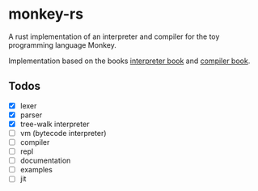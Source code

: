 # monkey-rs
A rust implementation of an interpreter and compiler for the toy programming language Monkey.

Implementation based on the books [interpreter book](https://interpreterbook.com/) and [compiler book](https://compilerbook.com/).

## Todos
- [x] lexer      
- [x] parser       
- [x] tree-walk interpreter       
- [ ] vm (bytecode interpreter)      
- [ ] compiler
- [ ] repl
- [ ] documentation
- [ ] examples
- [ ] jit
